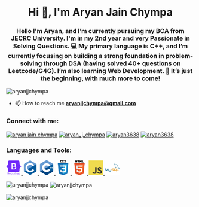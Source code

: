 <h1 align="center">Hi 👋, I'm Aryan Jain Chympa</h1>
<h3 align="center">Hello I'm Aryan, and I’m currently pursuing my BCA from JECRC University. I'm in my 2nd year and very Passionate in Solving Questions. 💻 My primary language is C++, and I’m currently focusing on building a strong foundation in problem-solving through DSA (having solved 40+ questions on Leetcode/G4G). I’m also learning Web Development. 🚀 It’s just the beginning, with much more to come!</h3>

<p align="left"> <img src="https://komarev.com/ghpvc/?username=aryanjjchympa&label=Profile%20views&color=0e75b6&style=flat" alt="aryanjjchympa" /> </p>

- 📫 How to reach me **aryanjjchympa@gmail.com**

<h3 align="left">Connect with me:</h3>
<p align="left">
<a href="https://linkedin.com/in/aryanjjc" target="blank"><img align="center" src="https://raw.githubusercontent.com/rahuldkjain/github-profile-readme-generator/master/src/images/icons/Social/linked-in-alt.svg" alt="aryan jain chympa" height="30" width="40" /></a>
<a href="https://instagram.com/aryan_j_chympa" target="blank"><img align="center" src="https://raw.githubusercontent.com/rahuldkjain/github-profile-readme-generator/master/src/images/icons/Social/instagram.svg" alt="aryan_j_chympa" height="30" width="40" /></a>
<a href="https://www.leetcode.com/JY8leuGw8v" target="blank"><img align="center" src="https://raw.githubusercontent.com/rahuldkjain/github-profile-readme-generator/master/src/images/icons/Social/leet-code.svg" alt="aryan3638" height="30" width="40" /></a>
<a href="https://auth.geeksforgeeks.org/user/aryan3638" target="blank"><img align="center" src="https://raw.githubusercontent.com/rahuldkjain/github-profile-readme-generator/master/src/images/icons/Social/geeks-for-geeks.svg" alt="aryan3638" height="30" width="40" /></a>
</p>

<h3 align="left">Languages and Tools:</h3>
<p align="left"> <a href="https://getbootstrap.com" target="_blank" rel="noreferrer"> <img src="https://raw.githubusercontent.com/devicons/devicon/master/icons/bootstrap/bootstrap-plain-wordmark.svg" alt="bootstrap" width="40" height="40"/> </a> <a href="https://www.cprogramming.com/" target="_blank" rel="noreferrer"> <img src="https://raw.githubusercontent.com/devicons/devicon/master/icons/c/c-original.svg" alt="c" width="40" height="40"/> </a> <a href="https://www.w3schools.com/cpp/" target="_blank" rel="noreferrer"> <img src="https://raw.githubusercontent.com/devicons/devicon/master/icons/cplusplus/cplusplus-original.svg" alt="cplusplus" width="40" height="40"/> </a> <a href="https://www.w3schools.com/css/" target="_blank" rel="noreferrer"> <img src="https://raw.githubusercontent.com/devicons/devicon/master/icons/css3/css3-original-wordmark.svg" alt="css3" width="40" height="40"/> </a> <a href="https://www.w3.org/html/" target="_blank" rel="noreferrer"> <img src="https://raw.githubusercontent.com/devicons/devicon/master/icons/html5/html5-original-wordmark.svg" alt="html5" width="40" height="40"/> </a> <a href="https://developer.mozilla.org/en-US/docs/Web/JavaScript" target="_blank" rel="noreferrer"> <img src="https://raw.githubusercontent.com/devicons/devicon/master/icons/javascript/javascript-original.svg" alt="javascript" width="40" height="40"/> </a> <a href="https://www.mysql.com/" target="_blank" rel="noreferrer"> <img src="https://raw.githubusercontent.com/devicons/devicon/master/icons/mysql/mysql-original-wordmark.svg" alt="mysql" width="40" height="40"/> </a> </p>

<p><img align="left" src="https://github-readme-stats.vercel.app/api/top-langs?username=aryanjjchympa&show_icons=true&locale=en&layout=compact" alt="aryanjjchympa" /></p>

<p>&nbsp;<img align="center" src="https://github-readme-stats.vercel.app/api?username=aryanjjchympa&show_icons=true&locale=en" alt="aryanjjchympa" /></p>

<p><img align="center" src="https://github-readme-streak-stats.herokuapp.com/?user=aryanjjchympa&" alt="aryanjjchympa" /></p>
